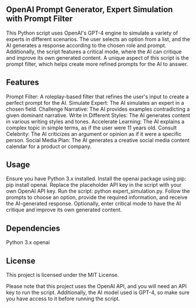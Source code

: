 ## OpenAI Prompt Generator, Expert Simulation with Prompt Filter
This Python script uses OpenAI's GPT-4 engine to simulate a variety of experts in different scenarios. The user selects an option from a list, and the AI generates a response according to the chosen role and prompt. Additionally, the script features a critical mode, where the AI can critique and improve its own generated content. A unique aspect of this script is the prompt filter, which helps create more refined prompts for the AI to answer.

## Features
Prompt Filter: A roleplay-based filter that refines the user's input to create a perfect prompt for the AI.
Simulate Expert: The AI simulates an expert in a chosen field.
Challenge Narrative: The AI provides examples contradicting a given dominant narrative.
Write in Different Styles: The AI generates content in various writing styles and tones.
Accelerate Learning: The AI explains a complex topic in simple terms, as if the user were 11 years old.
Consult Celebrity: The AI criticizes an argument or opinion as if it were a specific person.
Social Media Plan: The AI generates a creative social media content calendar for a product or company.

## Usage
Ensure you have Python 3.x installed.
Install the openai package using pip: pip install openai.
Replace the placeholder API key in the script with your own OpenAI API key.
Run the script: python expert_simulation.py.
Follow the prompts to choose an option, provide the required information, and receive the AI-generated response.
Optionally, enter critical mode to have the AI critique and improve its own generated content.

## Dependencies
Python 3.x
openai
## License
This project is licensed under the MIT License.

Please note that this project uses the OpenAI API, and you will need an API key to run the script. Additionally, the AI model used is GPT-4, so make sure you have access to it before running the script.